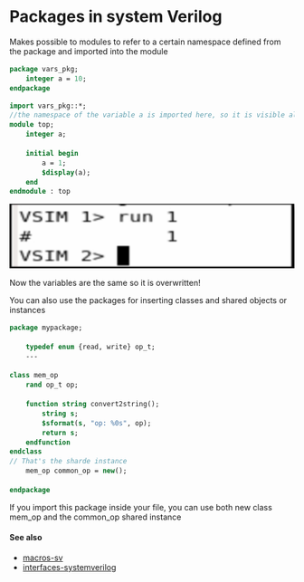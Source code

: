 # Packages in system Verilog

Makes possible to modules to refer to a certain namespace defined from the package and imported into the module
```systemverilog
package vars_pkg;
	integer a = 10;
endpackage 
```

```systemverilog
import vars_pkg::*;
//the namespace of the variable a is imported here, so it is visible also by the module
module top;
	integer a;
	
	initial	begin
		a = 1;
		$display(a);
	end
endmodule : top
```
![](../media/Pasted%20image%2020230528172447.png)

Now the variables are the same so it is overwritten!

You can also use the packages for inserting classes and shared objects or instances

```systemverilog
package mypackage;

	typedef enum {read, write} op_t;
	---

class mem_op
	rand op_t op;

	function string convert2string();
		string s;
		$sformat(s, "op: %0s", op);
		return s;
	endfunction
endclass
// That's the sharde instance
	mem_op common_op = new();

endpackage
```

If you import this package inside your file, you can use both new class mem_op and the common_op shared instance

#### See also
- [macros-sv](macros-sv.md)
- [interfaces-systemverilog](interfaces-systemverilog.md)
